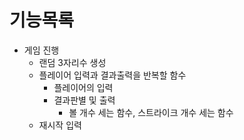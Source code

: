 # 기능목록

- 게임 진행
    - 랜덤 3자리수 생성
    - 플레이어 입력과 결과출력을 반복할 함수
        - 플레이어의 입력
        - 결과판별 및 출력
          - 볼 개수 세는 함수, 스트라이크 개수 세는 함수 
    - 재시작 입력

